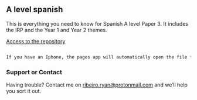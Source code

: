 ## A level spanish 

This is everything you need to know for Spanish A level Paper 3. It includes the IRP and the Year 1 and Year 2 themes.

[Access to the repository](https://github.com/ryan-ribeiro/SPANISH-)

```markdown

If you have an Iphone, the pages app will automatically open the file for you. If you want to open the files somewhere else, you need to use this [website] https://cloudconvert.com/pages-to-doc to convert from pages file format to DOC.
```

### Support or Contact

Having trouble? Contact me on ribeiro.ryan@protonmail.com and we’ll help you sort it out.
